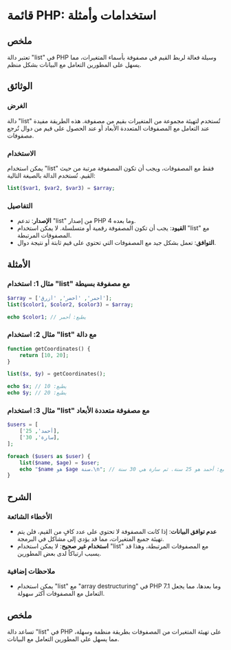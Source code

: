 <!--
Meta Description: # قائمة PHP: استخدامات وأمثلة ## ملخص تعتبر دالة "list" في PHP وسيلة فعالة لربط القيم في مصفوفة بأسماء المتغيرات، مما يسهل على المطورين التعامل مع الب...
Meta Keywords: list, php, استخدام, المصفوفات, على
-->

# قائمة PHP: استخدامات وأمثلة

## ملخص
تعتبر دالة "list" في PHP وسيلة فعالة لربط القيم في مصفوفة بأسماء المتغيرات، مما يسهل على المطورين التعامل مع البيانات بشكل منظم.

## الوثائق
### الغرض
دالة "list" تُستخدم لتهيئة مجموعة من المتغيرات بقيم من مصفوفة. هذه الطريقة مفيدة عند التعامل مع المصفوفات المتعددة الأبعاد أو عند الحصول على قيم من دوال تُرجع مصفوفات.

### الاستخدام
يمكن استخدام "list" فقط مع المصفوفات، ويجب أن تكون المصفوفة مرتبة من حيث القيم. تُستخدم الدالة بالصيغة التالية:

```php
list($var1, $var2, $var3) = $array;
```

### التفاصيل
- **الإصدار**: تدعم "list" من إصدار PHP 4 وما بعده.
- **القيود**: يجب أن تكون المصفوفة رقمية أو متسلسلة. لا يمكن استخدام "list" مع المصفوفات المرتبطة.
- **التوافق**: تعمل بشكل جيد مع المصفوفات التي تحتوي على قيم ثابتة أو نتيجة دوال.

## الأمثلة
### مثال 1: استخدام "list" مع مصفوفة بسيطة
```php
$array = ['أحمر', 'أخضر', 'أزرق'];
list($color1, $color2, $color3) = $array;

echo $color1; // يطبع: أحمر
```

### مثال 2: استخدام "list" مع دالة
```php
function getCoordinates() {
    return [10, 20];
}

list($x, $y) = getCoordinates();

echo $x; // يطبع: 10
echo $y; // يطبع: 20
```

### مثال 3: استخدام "list" مع مصفوفة متعددة الأبعاد
```php
$users = [
    ['أحمد', 25],
    ['سارة', 30],
];

foreach ($users as $user) {
    list($name, $age) = $user;
    echo "$name هو $age سنة.\n"; // يطبع: أحمد هو 25 سنة. ثم سارة هي 30 سنة.
}
```

## الشرح
### الأخطاء الشائعة
- **عدم توافق البيانات**: إذا كانت المصفوفة لا تحتوي على عدد كافٍ من القيم، فلن يتم تهيئة جميع المتغيرات، مما قد يؤدي إلى مشاكل في البرمجة.
- **استخدام غير صحيح**: لا يمكن استخدام "list" مع المصفوفات المرتبطة، وهذا قد يسبب ارتباكاً لدى بعض المطورين.

### ملاحظات إضافية
- يمكن استخدام "list" مع "array destructuring" في PHP 7.1 وما بعدها، مما يجعل التعامل مع المصفوفات أكثر سهولة.

## ملخص
تساعد دالة "list" في PHP على تهيئة المتغيرات من المصفوفات بطريقة منظمة وسهلة، مما يسهل على المطورين التعامل مع البيانات.